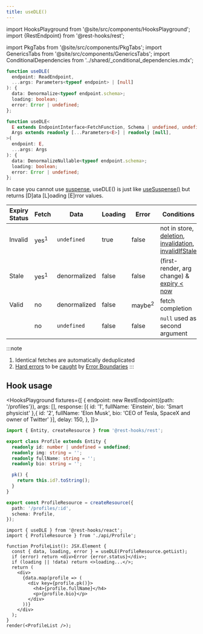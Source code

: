```yaml
---
title: useDLE()
---
```


import HooksPlayground from '@site/src/components/HooksPlayground';
import {RestEndpoint} from '@rest-hooks/rest';

<head>
  <title>useDLE() - [D]ata [L]oading [E]rror: Stateful Data Fetching</title>
</head>

import PkgTabs from '@site/src/components/PkgTabs';
import GenericsTabs from '@site/src/components/GenericsTabs';
import ConditionalDependencies from '../shared/\_conditional_dependencies.mdx';

<GenericsTabs>

```typescript
function useDLE(
  endpoint: ReadEndpoint,
  ...args: Parameters<typeof endpoint> | [null]
): {
  data: Denormalize<typeof endpoint.schema>;
  loading: boolean;
  error: Error | undefined;
};
```

```typescript
function useDLE<
  E extends EndpointInterface<FetchFunction, Schema | undefined, undefined>,
  Args extends readonly [...Parameters<E>] | readonly [null],
>(
  endpoint: E,
  ...args: Args
): {
  data: DenormalizeNullable<typeof endpoint.schema>;
  loading: boolean;
  error: Error | undefined;
};
```

</GenericsTabs>

In case you cannot use [suspense](../getting-started/data-dependency.md#async-fallbacks), useDLE() is just like [useSuspense()](./useSuspense.md) but returns [D]ata [L]oading [E]rror values.

| Expiry Status | Fetch           | Data         | Loading | Error             | Conditions                                                                                                                                                                          |
| ------------- | --------------- | ------------ | ------- | ----------------- | ----------------------------------------------------------------------------------------------------------------------------------------------------------------------------------- |
| Invalid       | yes<sup>1</sup> | `undefined`  | true    | false             | not in store, [deletion](/rest/api/createResource#delete), [invalidation](./Controller.md#invalidate), [invalidIfStale](../getting-started/expiry-policy.md#endpointinvalidifstale) |
| Stale         | yes<sup>1</sup> | denormalized | false   | false             | (first-render, arg change) & [expiry &lt; now](../getting-started/expiry-policy.md)                                                                                                 |
| Valid         | no              | denormalized | false   | maybe<sup>2</sup> | fetch completion                                                                                                                                                                    |
|               | no              | `undefined`  | false   | false             | `null` used as second argument                                                                                                                                                      |

:::note

1. Identical fetches are automatically deduplicated
2. [Hard errors](../getting-started/expiry-policy.md#error-policy) to be [caught](../getting-started/data-dependency#async-fallbacks) by [Error Boundaries](./AsyncBoundary.md)
   :::

<ConditionalDependencies hook="useDLE" />

## Hook usage

<HooksPlayground fixtures={[
{
endpoint: new RestEndpoint({path: '/profiles'}),
args: [],
response: [{ id: '1', fullName: 'Einstein', bio: 'Smart physicist' },{ id: '2', fullName: 'Elon Musk', bio: 'CEO of Tesla, SpaceX and owner of Twitter' }],
delay: 150,
},
]}>

```typescript title="api/Profile.ts" collapsed
import { Entity, createResource } from '@rest-hooks/rest';

export class Profile extends Entity {
  readonly id: number | undefined = undefined;
  readonly img: string = '';
  readonly fullName: string = '';
  readonly bio: string = '';

  pk() {
    return this.id?.toString();
  }
}

export const ProfileResource = createResource({
  path: '/profiles/:id',
  schema: Profile,
});
```

```tsx title="ProfileList.tsx"
import { useDLE } from '@rest-hooks/react';
import { ProfileResource } from './api/Profile';

function ProfileList(): JSX.Element {
  const { data, loading, error } = useDLE(ProfileResource.getList);
  if (error) return <div>Error {error.status}</div>;
  if (loading || !data) return <>loading...</>;
  return (
    <div>
      {data.map(profile => (
        <div key={profile.pk()}>
          <h4>{profile.fullName}</h4>
          <p>{profile.bio}</p>
        </div>
      ))}
    </div>
  );
}
render(<ProfileList />);
```

</HooksPlayground>
